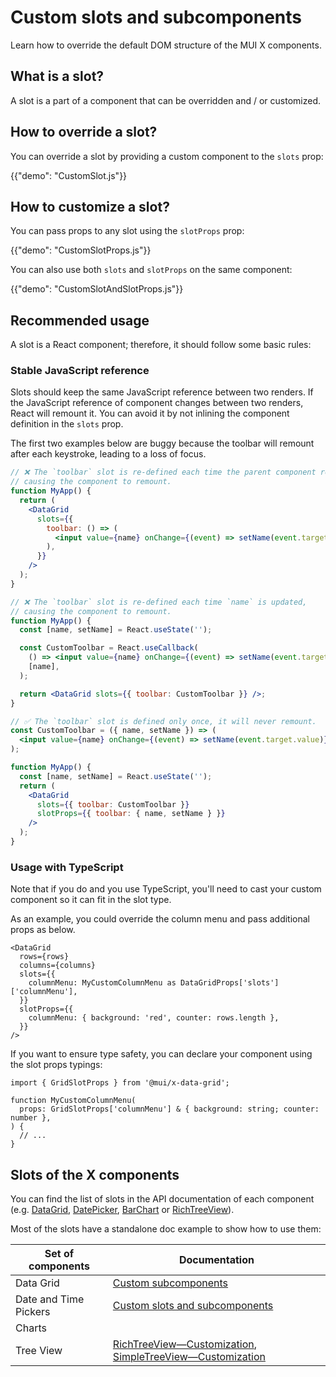 # Custom slots and subcomponents

<p class="description">Learn how to override the default DOM structure of the MUI X components.</p>

## What is a slot?

A slot is a part of a component that can be overridden and / or customized.

## How to override a slot?

You can override a slot by providing a custom component to the `slots` prop:

{{"demo": "CustomSlot.js"}}

## How to customize a slot?

You can pass props to any slot using the `slotProps` prop:

{{"demo": "CustomSlotProps.js"}}

You can also use both `slots` and `slotProps` on the same component:

{{"demo": "CustomSlotAndSlotProps.js"}}

## Recommended usage

A slot is a React component; therefore, it should follow some basic rules:

### Stable JavaScript reference

Slots should keep the same JavaScript reference between two renders.
If the JavaScript reference of component changes between two renders, React will remount it.
You can avoid it by not inlining the component definition in the `slots` prop.

The first two examples below are buggy because the toolbar will remount after each keystroke, leading to a loss of focus.

```jsx
// ❌ The `toolbar` slot is re-defined each time the parent component renders,
// causing the component to remount.
function MyApp() {
  return (
    <DataGrid
      slots={{
        toolbar: () => (
          <input value={name} onChange={(event) => setName(event.target.value)} />
        ),
      }}
    />
  );
}
```

```jsx
// ❌ The `toolbar` slot is re-defined each time `name` is updated,
// causing the component to remount.
function MyApp() {
  const [name, setName] = React.useState('');

  const CustomToolbar = React.useCallback(
    () => <input value={name} onChange={(event) => setName(event.target.value)} />,
    [name],
  );

  return <DataGrid slots={{ toolbar: CustomToolbar }} />;
}
```

```jsx
// ✅ The `toolbar` slot is defined only once, it will never remount.
const CustomToolbar = ({ name, setName }) => (
  <input value={name} onChange={(event) => setName(event.target.value)} />
);

function MyApp() {
  const [name, setName] = React.useState('');
  return (
    <DataGrid
      slots={{ toolbar: CustomToolbar }}
      slotProps={{ toolbar: { name, setName } }}
    />
  );
}
```

### Usage with TypeScript

Note that if you do and you use TypeScript, you'll need to cast your custom component so it can fit in the slot type.

As an example, you could override the column menu and pass additional props as below.

```tsx
<DataGrid
  rows={rows}
  columns={columns}
  slots={{
    columnMenu: MyCustomColumnMenu as DataGridProps['slots']['columnMenu'],
  }}
  slotProps={{
    columnMenu: { background: 'red', counter: rows.length },
  }}
/>
```

If you want to ensure type safety, you can declare your component using the slot props typings:

```tsx
import { GridSlotProps } from '@mui/x-data-grid';

function MyCustomColumnMenu(
  props: GridSlotProps['columnMenu'] & { background: string; counter: number },
) {
  // ...
}
```

## Slots of the X components

You can find the list of slots in the API documentation of each component (e.g. [DataGrid](/x/api/data-grid/data-grid/#slots), [DatePicker](/x/api/date-pickers/date-picker/#slots), [BarChart](/x/api/charts/bar-chart/#slots) or [RichTreeView](/x/api/tree-view/rich-tree-view/#slots)).

Most of the slots have a standalone doc example to show how to use them:

| Set of components     | Documentation                                                                                                                                                      |
| --------------------- | ------------------------------------------------------------------------------------------------------------------------------------------------------------------ |
| Data Grid             | [Custom subcomponents](/x/react-date-pickers/custom-components/)                                                                                                   |
| Date and Time Pickers | [Custom slots and subcomponents](/x/react-date-pickers/custom-components/)                                                                                         |
| Charts                |                                                                                                                                                                    |
| Tree View             | [RichTreeView—Customization](/x/react-tree-view/rich-tree-view/customization/), [SimpleTreeView—Customization](/x/react-tree-view/simple-tree-view/customization/) |

